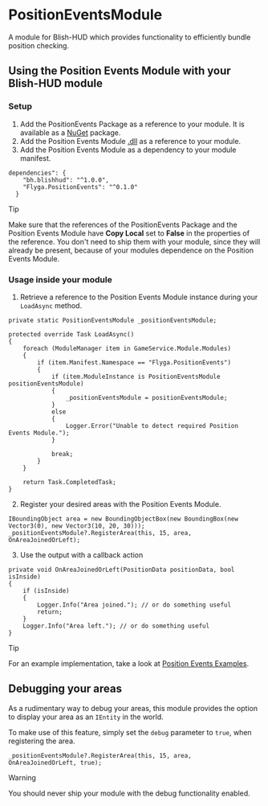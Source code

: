 # PositionEventsModule
A module for Blish-HUD which provides functionality to efficiently bundle position checking.

## Using the Position Events Module with your Blish-HUD module
### Setup
1. Add the PositionEvents Package as a reference to your module. It is available as a [NuGet](https://www.nuget.org/packages/PositionEvents) package.
2. Add the Position Events Module [.dll](https://github.com/Flyga-M/PositionEventsModule/releases/) as a reference to your module.
3. Add the Position Events Module as a dependency to your module manifest.
```
dependencies": {
    "bh.blishhud": "^1.0.0",
	"Flyga.PositionEvents": "^0.1.0"
  }
```
> [!TIP]
> Make sure that the references of the PositionEvents Package and the Position Events Module have **Copy Local** set
> to **False** in the properties of the reference. You don't need to ship them with your module, since they will
> already be present, because of your modules dependence on the Position Events Module.

### Usage inside your module
1. Retrieve a reference to the Position Events Module instance during your `LoadAsync` method.
```
private static PositionEventsModule _positionEventsModule;

protected override Task LoadAsync()
{
    foreach (ModuleManager item in GameService.Module.Modules)
    {
        if (item.Manifest.Namespace == "Flyga.PositionEvents")
        {
            if (item.ModuleInstance is PositionEventsModule positionEventsModule)
            {
                _positionEventsModule = positionEventsModule;
            }
            else
            {
                Logger.Error("Unable to detect required Position Events Module.");
            }
                    
            break;
        }
    }

    return Task.CompletedTask;
}
```

2. Register your desired areas with the Position Events Module.
```
IBoundingObject area = new BoundingObjectBox(new BoundingBox(new Vector3(0), new Vector3(10, 20, 30)));
_positionEventsModule?.RegisterArea(this, 15, area, OnAreaJoinedOrLeft);
```

3. Use the output with a callback action
```
private void OnAreaJoinedOrLeft(PositionData positionData, bool isInside)
{
    if (isInside)
    {
        Logger.Info("Area joined."); // or do something useful
        return;
    }
    Logger.Info("Area left."); // or do something useful
}
```

> [!TIP]
> For an example implementation, take a look at [Position Events Examples](https://github.com/Flyga-M/PositionEventsExample).

## Debugging your areas
As a rudimentary way to debug your areas, this module provides the option to display your area
 as an `IEntity` in the world.

 To make use of this feature, simply set the `debug` parameter to `true`, when registering the area.
 ```
 _positionEventsModule?.RegisterArea(this, 15, area, OnAreaJoinedOrLeft, true);
 ```
 > [!WARNING]
 > You should never ship your module with the debug functionality enabled.